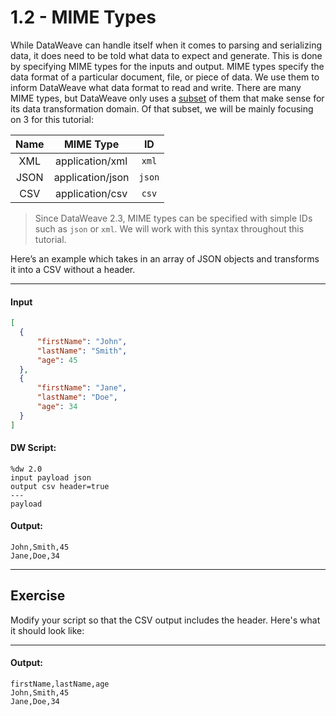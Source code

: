 # 1.2 - MIME Types

While DataWeave can handle itself when it comes to parsing and serializing data, it does need to be told what data to expect and generate. This is done by specifying MIME types for the inputs and output. MIME types specify the data format of a particular document, file, or piece of data. We use them to inform DataWeave what data format to read and write. There are many MIME types, but DataWeave only uses a [subset](https://docs.mulesoft.com/dataweave/latest/dataweave-formats) of them that make sense for its data transformation domain. Of that subset, we will be mainly focusing on 3 for this tutorial:

| Name | MIME Type        | ID     |
| :--: |:----------------:| :-----:|
| XML  | application/xml  | `xml`  |
| JSON | application/json | `json` |
| CSV  | application/csv  | `csv`  |

> Since DataWeave 2.3, MIME types can be specified with simple IDs such as `json` or `xml`. We will work with this syntax throughout this tutorial.

Here’s an example which takes in an array of JSON objects and transforms it into a CSV without a header.

---
#### Input
```json
[
  {
      "firstName": "John",
      "lastName": "Smith",
      "age": 45
  },
  {
      "firstName": "Jane",
      "lastName": "Doe",
      "age": 34
  }
]
```

#### DW Script:
```dw
%dw 2.0
input payload json
output csv header=true
---
payload
```
#### Output:
```csv
John,Smith,45
Jane,Doe,34
```
---

## Exercise

Modify your script so that the CSV output includes the header. Here's what it should look like:

---
#### Output:
```csv
firstName,lastName,age
John,Smith,45
Jane,Doe,34
```
